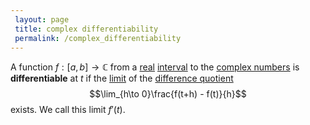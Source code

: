 ```yaml
---
 layout: page
 title: complex differentiability
 permalink: /complex_differentiability
---
```

A function $f: [a,b] \to \mathbb C$ from a [real](https://defsmath.github.io/DefsMath/real_numbers) [interval](https://defsmath.github.io/DefsMath/interval) to the [complex numbers](https://defsmath.github.io/DefsMath/complex_numbers) is **differentiable** at $t$ if the [limit](https://defsmath.github.io/DefsMath/limit) of the [difference quotient](https://defsmath.github.io/DefsMath/difference_quotient) $$\lim_{h\to 0}\frac{f(t+h) - f(t)}{h}$$ exists. We call this limit $f'(t)$.